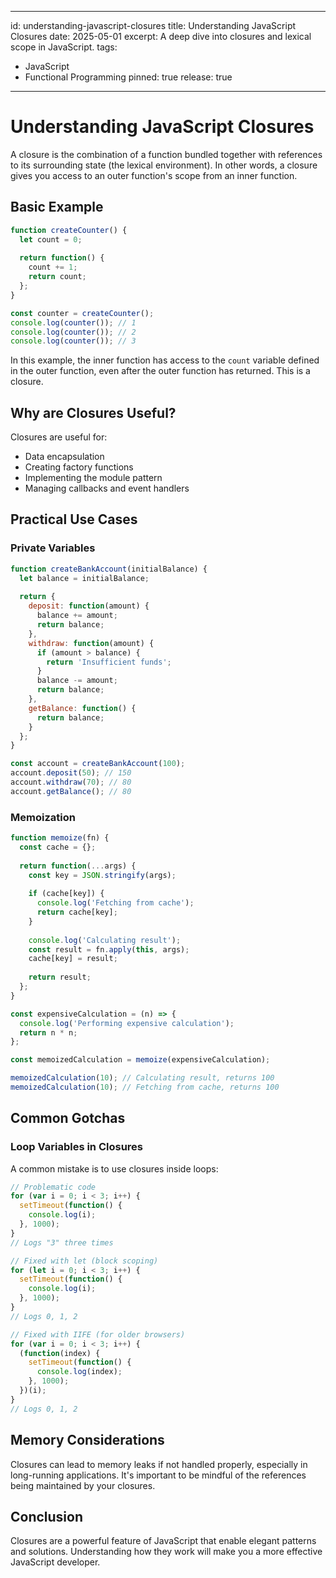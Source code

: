 
---
id: understanding-javascript-closures
title: Understanding JavaScript Closures
date: 2025-05-01
excerpt: A deep dive into closures and lexical scope in JavaScript.
tags: 
  - JavaScript
  - Functional Programming
pinned: true
release: true
---

# Understanding JavaScript Closures

A closure is the combination of a function bundled together with references to its surrounding state (the lexical environment). In other words, a closure gives you access to an outer function's scope from an inner function.

## Basic Example

```javascript
function createCounter() {
  let count = 0;
  
  return function() {
    count += 1;
    return count;
  };
}

const counter = createCounter();
console.log(counter()); // 1
console.log(counter()); // 2
console.log(counter()); // 3
```

In this example, the inner function has access to the `count` variable defined in the outer function, even after the outer function has returned. This is a closure.

## Why are Closures Useful?

Closures are useful for:

- Data encapsulation
- Creating factory functions
- Implementing the module pattern
- Managing callbacks and event handlers

## Practical Use Cases

### Private Variables

```javascript
function createBankAccount(initialBalance) {
  let balance = initialBalance;
  
  return {
    deposit: function(amount) {
      balance += amount;
      return balance;
    },
    withdraw: function(amount) {
      if (amount > balance) {
        return 'Insufficient funds';
      }
      balance -= amount;
      return balance;
    },
    getBalance: function() {
      return balance;
    }
  };
}

const account = createBankAccount(100);
account.deposit(50); // 150
account.withdraw(70); // 80
account.getBalance(); // 80
```

### Memoization

```javascript
function memoize(fn) {
  const cache = {};
  
  return function(...args) {
    const key = JSON.stringify(args);
    
    if (cache[key]) {
      console.log('Fetching from cache');
      return cache[key];
    }
    
    console.log('Calculating result');
    const result = fn.apply(this, args);
    cache[key] = result;
    
    return result;
  };
}

const expensiveCalculation = (n) => {
  console.log('Performing expensive calculation');
  return n * n;
};

const memoizedCalculation = memoize(expensiveCalculation);

memoizedCalculation(10); // Calculating result, returns 100
memoizedCalculation(10); // Fetching from cache, returns 100
```

## Common Gotchas

### Loop Variables in Closures

A common mistake is to use closures inside loops:

```javascript
// Problematic code
for (var i = 0; i < 3; i++) {
  setTimeout(function() {
    console.log(i);
  }, 1000);
}
// Logs "3" three times

// Fixed with let (block scoping)
for (let i = 0; i < 3; i++) {
  setTimeout(function() {
    console.log(i);
  }, 1000);
}
// Logs 0, 1, 2

// Fixed with IIFE (for older browsers)
for (var i = 0; i < 3; i++) {
  (function(index) {
    setTimeout(function() {
      console.log(index);
    }, 1000);
  })(i);
}
// Logs 0, 1, 2
```

## Memory Considerations

Closures can lead to memory leaks if not handled properly, especially in long-running applications. It's important to be mindful of the references being maintained by your closures.

## Conclusion

Closures are a powerful feature of JavaScript that enable elegant patterns and solutions. Understanding how they work will make you a more effective JavaScript developer.
